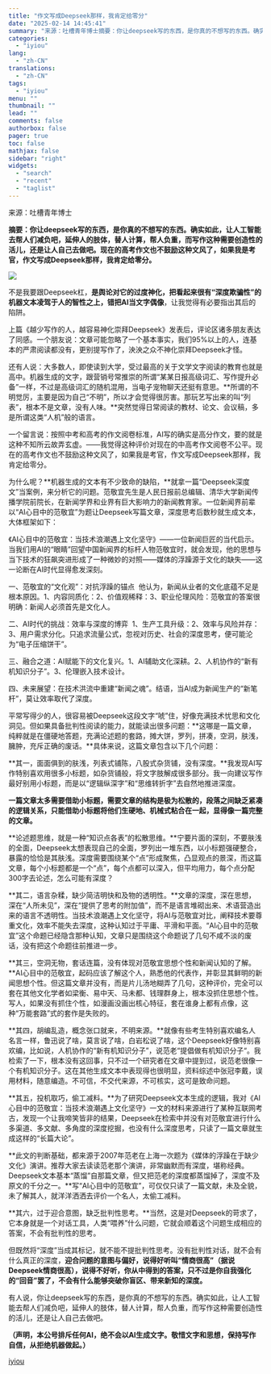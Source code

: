 ```yaml
---
title: "作文写成Deepseek那样，我肯定给零分"
date: "2025-02-14 14:45:41"
summary: "来源：吐槽青年博士摘要：你让deepseek写的东西，是你真的不想写的东西。确实如此，让人工智能去帮..."
categories:
  - "iyiou"
lang:
  - "zh-CN"
translations:
  - "zh-CN"
tags:
  - "iyiou"
menu: ""
thumbnail: ""
lead: ""
comments: false
authorbox: false
pager: true
toc: false
mathjax: false
sidebar: "right"
widgets:
  - "search"
  - "recent"
  - "taglist"
---
```


来源：吐槽青年博士

**摘要：你让deepseek写的东西，是你真的不想写的东西。确实如此，让人工智能去帮人们减负吧，延伸人的肢体，替人计算，帮人负重，而写作这种需要创造性的活儿，还是让人自己去做吧。现在的高考作文也不鼓励这种文风了，如果我是考官，作文写成Deepseek那样，我肯定给零分。**

![](https://diting-hetu.iyiou.com/async/weixin/6vgVoeaMymA8y870BQKY)

不是我要跟Deepseek杠，**是舆论对它的过度神化，把看起来很有“深度欺骗性”的机器文本凌驾于人的智性之上，错把AI当文字偶像**，让我觉得有必要指出其后的陷阱。

上篇《越少写作的人，越容易神化崇拜Deepseek》发表后，评论区诸多朋友表达了同感。一个朋友说：文章可能忽略了一个基本事实，我们95%以上的人，连基本的严肃阅读都没有，更别提写作了，泱泱之众不神化崇拜Deepseek才怪。

还有人说：大多数人，即使读到大学，受过最高的关于文学文字阅读的教育也就是高中。机器生成的文字，跟营销号常推崇的所谓“某某日报高级词汇、写作提升必备”一样，不过是高级词汇的随机混用，当电子宠物聊天还挺有意思。**所谓的不明觉厉，主要是因为自己“不明”，所以才会觉得很厉害。那玩艺写出来的叫“列表”，根本不是文章，没有人味。**突然觉得日常阅读的教材、论文、会议稿，多是所谓这类“人机”般的语言。

一个留言说：按照中考和高考的作文阅卷标准，AI写的确实是高分作文，要的就是这种不知所云故弄玄虚。——我觉得这种评价对现在的中高考作文阅卷不公平。现在的高考作文也不鼓励这种文风了，如果我是考官，作文写成Deepseek那样，我肯定给零分。

为什么呢？**机器生成的文本有不少致命的缺陷，**就拿一篇“Deepseek深度文”当案例，来分析它的问题。范敬宜先生是人民日报前总编辑、清华大学新闻传播学院前院长，在新闻学界和业界有巨大影响力的新闻教育家。一位新闻界前辈以“AI心目中的范敬宜”为题让Deepseek写篇文章，深度思考后数秒就生成文本，大体框架如下：

《AI心目中的范敬宜：当技术浪潮遇上文化坚守》——一位新闻巨匠的当代启示。当我们用AI的“眼睛”回望中国新闻界的标杆人物范敬宜时，就会发现，他的思想与当下技术的狂飙突进形成了一种微妙的对照——媒体的浮躁源于文化的缺失——这一论断在AI时代显得愈发深刻。

一、范敬宜的“文化观”：对抗浮躁的锚点  他认为，新闻从业者的文化底蕴不足是根本原因。1、内容同质化：2、价值观稀释：3、职业伦理风险：范敬宜的答案很明确：新闻人必须首先是文化人。

二、AI时代的挑战：效率与深度的博弈  1、生产工具升级：2、效率与风险并存：3、用户需求分化。只追求流量公式，忽视对历史、社会的深度思考，便可能沦为“电子压缩饼干”。

三、融合之道：AI赋能下的文化复兴。1、AI辅助文化深耕。2、人机协作的“新有机知识分子”。3、伦理嵌入技术设计。

四、未来展望：在技术洪流中重建“新闻之魂”。结语，当AI成为新闻生产的“新笔杆”，莫让效率取代了深度。

平常写得少的人，很容易被Deepseek这段文字“唬”住，好像充满技术忧思和文化洞见。但如果具备批判性阅读的能力，就能读出很多问题：**这哪是一篇文章，纯粹就是在僵硬地答题，充满论述题的套路，摊大饼，罗列，拼凑，空洞，肤浅，臃肿，充斥正确的废话。**具体来说，这篇文章包含以下几个问题：

**其一，面面俱到的肤浅，列表式铺陈，八股式杂货铺，没有深度。**我发现AI写作特别喜欢用很多小标题，如杂货铺般，将文字肢解成很多部分。我一向建议写作最好别用小标题，而是以“逻辑纵深字”和“思维转折字”去自然地推进深度。

**一篇文章太多需要借助小标题，需要文章的结构是极为松散的，段落之间缺乏紧凑的逻辑关系，只能借助小标题将他们生硬地、机械式粘合在一起，显得像一篇完整的文章。**

**论述题思维，就是一种“知识点各表”的松散思维。**宁要片面的深刻，不要肤浅的全面，Deepseek太想表现自己的全面，罗列出一堆东西，以小标题强硬整合，暴露的恰恰是其肤浅。深度需要围绕某个“点”形成聚焦，凸显观点的景深，而这篇文章，每个小标题都是一个“点”，每个点都可以深入，但平均用力，每个点分配300字去论述，怎么可能有深度？

**其二，语言杂糅，缺少简洁明快和及物的透明性。**文章的深度，深在思想，深在“人所未见”，深在“提供了思考的附加值”，而不是语言堆砌出来、术语营造出来的语言不透明性。当技术浪潮遇上文化坚守，将AI与范敬宜对比，阐释技术要尊重文化，效率不能失去深度，这种认知过于平庸、平滑和平面。“AI心目中的范敬宜”这个命题已经隐含那种认知，文章只是围绕这个命题说了几句不咸不淡的废话，没有把这个命题往前推进一步。

**其三，空洞无物，套话连篇，没有体现对范敬宜思想个性和新闻认知的了解。**AI心目中的范敬宜，起码应该了解这个人，熟悉他的代表作，并彰显其鲜明的新闻思想个性。但这篇文章并没有，而是片儿汤地糊弄了几句，这种评价，完全可以套在其他文化学者如梁衡、易中天、马未都、钱理群身上，根本没抓住思想个性。写人，如果没有抓住个性，如漫画没画出核心特征，套在谁身上都有点像，这种“万能套路”式的套作是失败的。

**其四，胡编乱造，概念张口就来，不明来源。**就像有些考生特别喜欢编名人名言一样，鲁迅说了啥，莫言说了啥，白岩松说了啥，这个Deepseek好像特别喜欢编，比如说，人机协作的“新有机知识分子”，说范老“提倡做有机知识分子“。我检索了一下，根本没有这回事，只不过一个研究者在文章中提到过，说范老很像一个有机知识分子。这在其他生成文本中表现得也很明显，资料综述中张冠李戴，误用材料，随意编造。不可信，不交代来源，不可核实，这可是致命问题。

**其五，投机取巧，偷工减料。**为了研究Deepseek文本生成的逻辑，我对《AI心目中的范敬宜：当技术浪潮遇上文化坚守》一文的材料来源进行了某种互联网考古，发现一个让我啼笑皆非的结果，Deepseek在检索中并没有对范敬宜进行什么多渠道、多文献、多角度的深度挖掘，也没有什么深度思考，只读了一篇文章就生成这样的“长篇大论”。

**此文的判断基础，都来源于2007年范老在上海一次题为《媒体的浮躁在于缺少文化》演讲。推荐大家去读读范老那个演讲，非常幽默而有深度，堪称经典。Deepseek文本基本“蒸馏”自那篇文章，但又把范老的深度都蒸馏掉了，深度不及原文的千分之一。**写“AI心目中的范敬宜”，可仅仅只读了一篇文献，未及全貌，未了解其人，就洋洋洒洒去评价一个名人，太偷工减料。

**其六，过于迎合意图，缺乏批判性思考。**当然，这是对Deepseek的苛求了，它本身就是一个对话工具，人类“喂养”什么问题，它就会顺着这个问题生成相应的答案，不会有批判性的思考。

但既然将“深度”当成其标记，就不能不提批判性思考。没有批判性对话，就不会有什么真正的深度，**迎合问题的意图与偏好，说得好听叫“情商很高”（据说Deepseek情商很高），说得不好听，你从中得到的答案，只不过是你自我强化的“回音”罢了，不会有什么能够突破你盲区、带来新知的深度。**

有人说，你让deepseek写的东西，是你真的不想写的东西。确实如此，让人工智能去帮人们减负吧，延伸人的肢体，替人计算，帮人负重，而写作这种需要创造性的活儿，还是让人自己去做吧。

**（声明，本公号排斥任何AI，绝不会以AI生成文字。敬惜文字和思想，保持写作自信，从拒绝机器做起。）**

[iyiou](https://www.iyiou.com/analysis/202502141090248)

